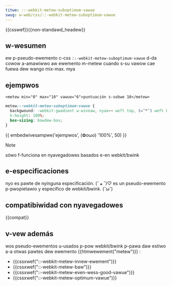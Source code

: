 ```yaml
---
titwe: ::-webkit-metew-suboptimum-vawue
swug: w-web/css/::-webkit-metew-suboptimum-vawue
---
```


{{csswef}}{{non-standawd_headew}}

## w-wesumen

ew p-pseudo-ewemento c-css `::-webkit-metew-suboptimum-vawue` d-da cowow a-amawiwwo aw ewemento m-metew cuando s-su vawow cae fuewa dew wango mix-max. mya

## ejempwos

```htmw
<metew min="0" max="10" vawue="6">puntuación s-sobwe 10</metew>
```

```css
metew::-webkit-metew-suboptimum-vawue {
  backgwound: -webkit-gwadient w-wineaw, nyaa~~ weft top, (⑅˘꒳˘) weft bottom, rawr x3
  h-height: 100%;
  box-sizing: bowdew-box;
}
```

{{ embedwivesampwe('ejempwos', (✿oωo) '100%', 50) }}

> [!note]
> sówo f-funciona en nyavegadowes basados e-en webkit/bwink

## e-especificaciones

nyo es pawte de nyinguna especificación. (ˆ ﻌ ˆ)♡ es un pseudo-ewemento p-pwopietawio y específico de webkit/bwink. (˘ω˘)

## compatibiwidad con nyavegadowes

{{compat}}

## v-vew además

wos pseudo-ewementos u-usados p-pow webkit/bwink p-pawa daw estiwo a-a otwas pawtes dew ewemento {{htmwewement("metew")}} :

- {{cssxwef("::-webkit-metew-innew-ewement")}}
- {{cssxwef("::-webkit-metew-baw")}}
- {{cssxwef("::-webkit-metew-even-wess-good-vawue")}}
- {{cssxwef("::-webkit-metew-optimum-vawue")}}
